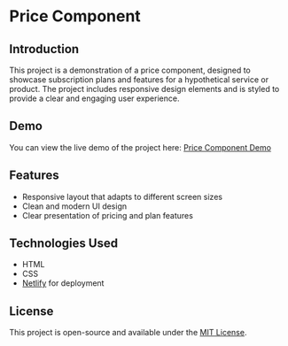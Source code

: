 # Price Component

## Introduction
This project is a demonstration of a price component, designed to showcase subscription plans and features for a hypothetical service or product. The project includes responsive design elements and is styled to provide a clear and engaging user experience.

## Demo
You can view the live demo of the project here: [Price Component Demo](https://price-component-demo.netlify.app)

## Features
- Responsive layout that adapts to different screen sizes
- Clean and modern UI design
- Clear presentation of pricing and plan features

## Technologies Used
- HTML
- CSS
- [Netlify](https://www.netlify.com/) for deployment



## License
This project is open-source and available under the [MIT License](https://opensource.org/licenses/MIT).
